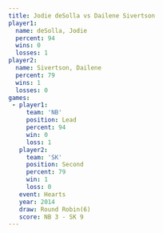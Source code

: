 ```yaml
---
title: Jodie deSolla vs Dailene Sivertson
player1:                  
  name: deSolla, Jodie    
  percent: 94             
  wins: 0                 
  losses: 1               
player2:                  
  name: Sivertson, Dailene
  percent: 79             
  wins: 1                 
  losses: 0               
games:
 - player1:        
     team: 'NB'    
     position: Lead
     percent: 94   
     win: 0        
     loss: 1       
   player2:          
     team: 'SK'      
     position: Second
     percent: 79     
     win: 1          
     loss: 0         
   event: Hearts       
   year: 2014          
   draw: Round Robin(6)
   score: NB 3 - SK 9  
---
```

